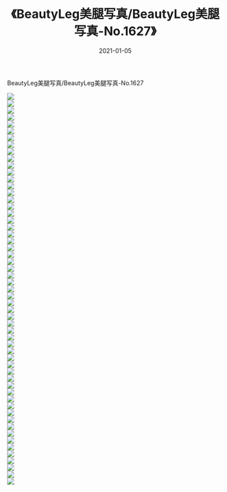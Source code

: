 ﻿---
layout: post
title:  《BeautyLeg美腿写真/BeautyLeg美腿写真-No.1627》
date:   2021-01-05
img: http://pic.660000.xyz/1:/网络美图/2021/BeautyLeg美腿写真/BeautyLeg美腿写真-No.1627/000.jpg
categories: [美女, 清纯, 唯美]
---

BeautyLeg美腿写真/BeautyLeg美腿写真-No.1627

 ![](http://pic.660000.xyz/1:/网络美图/2021/BeautyLeg美腿写真/BeautyLeg美腿写真-No.1627/001.jpg) <br>![](http://pic.660000.xyz/1:/网络美图/2021/BeautyLeg美腿写真/BeautyLeg美腿写真-No.1627/002.jpg) <br>![](http://pic.660000.xyz/1:/网络美图/2021/BeautyLeg美腿写真/BeautyLeg美腿写真-No.1627/003.jpg) <br>![](http://pic.660000.xyz/1:/网络美图/2021/BeautyLeg美腿写真/BeautyLeg美腿写真-No.1627/004.jpg) <br>![](http://pic.660000.xyz/1:/网络美图/2021/BeautyLeg美腿写真/BeautyLeg美腿写真-No.1627/005.jpg) <br>![](http://pic.660000.xyz/1:/网络美图/2021/BeautyLeg美腿写真/BeautyLeg美腿写真-No.1627/006.jpg) <br>![](http://pic.660000.xyz/1:/网络美图/2021/BeautyLeg美腿写真/BeautyLeg美腿写真-No.1627/007.jpg) <br>![](http://pic.660000.xyz/1:/网络美图/2021/BeautyLeg美腿写真/BeautyLeg美腿写真-No.1627/008.jpg) <br>![](http://pic.660000.xyz/1:/网络美图/2021/BeautyLeg美腿写真/BeautyLeg美腿写真-No.1627/009.jpg) <br>![](http://pic.660000.xyz/1:/网络美图/2021/BeautyLeg美腿写真/BeautyLeg美腿写真-No.1627/010.jpg) <br>![](http://pic.660000.xyz/1:/网络美图/2021/BeautyLeg美腿写真/BeautyLeg美腿写真-No.1627/011.jpg) <br>![](http://pic.660000.xyz/1:/网络美图/2021/BeautyLeg美腿写真/BeautyLeg美腿写真-No.1627/012.jpg) <br>![](http://pic.660000.xyz/1:/网络美图/2021/BeautyLeg美腿写真/BeautyLeg美腿写真-No.1627/013.jpg) <br>![](http://pic.660000.xyz/1:/网络美图/2021/BeautyLeg美腿写真/BeautyLeg美腿写真-No.1627/014.jpg) <br>![](http://pic.660000.xyz/1:/网络美图/2021/BeautyLeg美腿写真/BeautyLeg美腿写真-No.1627/015.jpg) <br>![](http://pic.660000.xyz/1:/网络美图/2021/BeautyLeg美腿写真/BeautyLeg美腿写真-No.1627/016.jpg) <br>![](http://pic.660000.xyz/1:/网络美图/2021/BeautyLeg美腿写真/BeautyLeg美腿写真-No.1627/017.jpg) <br>![](http://pic.660000.xyz/1:/网络美图/2021/BeautyLeg美腿写真/BeautyLeg美腿写真-No.1627/018.jpg) <br>![](http://pic.660000.xyz/1:/网络美图/2021/BeautyLeg美腿写真/BeautyLeg美腿写真-No.1627/019.jpg) <br>![](http://pic.660000.xyz/1:/网络美图/2021/BeautyLeg美腿写真/BeautyLeg美腿写真-No.1627/020.jpg) <br>![](http://pic.660000.xyz/1:/网络美图/2021/BeautyLeg美腿写真/BeautyLeg美腿写真-No.1627/021.jpg) <br>![](http://pic.660000.xyz/1:/网络美图/2021/BeautyLeg美腿写真/BeautyLeg美腿写真-No.1627/022.jpg) <br>![](http://pic.660000.xyz/1:/网络美图/2021/BeautyLeg美腿写真/BeautyLeg美腿写真-No.1627/023.jpg) <br>![](http://pic.660000.xyz/1:/网络美图/2021/BeautyLeg美腿写真/BeautyLeg美腿写真-No.1627/024.jpg) <br>![](http://pic.660000.xyz/1:/网络美图/2021/BeautyLeg美腿写真/BeautyLeg美腿写真-No.1627/025.jpg) <br>![](http://pic.660000.xyz/1:/网络美图/2021/BeautyLeg美腿写真/BeautyLeg美腿写真-No.1627/026.jpg) <br>![](http://pic.660000.xyz/1:/网络美图/2021/BeautyLeg美腿写真/BeautyLeg美腿写真-No.1627/027.jpg) <br>![](http://pic.660000.xyz/1:/网络美图/2021/BeautyLeg美腿写真/BeautyLeg美腿写真-No.1627/028.jpg) <br>![](http://pic.660000.xyz/1:/网络美图/2021/BeautyLeg美腿写真/BeautyLeg美腿写真-No.1627/029.jpg) <br>![](http://pic.660000.xyz/1:/网络美图/2021/BeautyLeg美腿写真/BeautyLeg美腿写真-No.1627/030.jpg) <br>![](http://pic.660000.xyz/1:/网络美图/2021/BeautyLeg美腿写真/BeautyLeg美腿写真-No.1627/031.jpg) <br>![](http://pic.660000.xyz/1:/网络美图/2021/BeautyLeg美腿写真/BeautyLeg美腿写真-No.1627/032.jpg) <br>![](http://pic.660000.xyz/1:/网络美图/2021/BeautyLeg美腿写真/BeautyLeg美腿写真-No.1627/033.jpg) <br>![](http://pic.660000.xyz/1:/网络美图/2021/BeautyLeg美腿写真/BeautyLeg美腿写真-No.1627/034.jpg) <br>![](http://pic.660000.xyz/1:/网络美图/2021/BeautyLeg美腿写真/BeautyLeg美腿写真-No.1627/035.jpg) <br>![](http://pic.660000.xyz/1:/网络美图/2021/BeautyLeg美腿写真/BeautyLeg美腿写真-No.1627/036.jpg) <br>![](http://pic.660000.xyz/1:/网络美图/2021/BeautyLeg美腿写真/BeautyLeg美腿写真-No.1627/037.jpg) <br>![](http://pic.660000.xyz/1:/网络美图/2021/BeautyLeg美腿写真/BeautyLeg美腿写真-No.1627/038.jpg) <br>![](http://pic.660000.xyz/1:/网络美图/2021/BeautyLeg美腿写真/BeautyLeg美腿写真-No.1627/039.jpg) <br>![](http://pic.660000.xyz/1:/网络美图/2021/BeautyLeg美腿写真/BeautyLeg美腿写真-No.1627/040.jpg) <br>![](http://pic.660000.xyz/1:/网络美图/2021/BeautyLeg美腿写真/BeautyLeg美腿写真-No.1627/041.jpg) <br>![](http://pic.660000.xyz/1:/网络美图/2021/BeautyLeg美腿写真/BeautyLeg美腿写真-No.1627/042.jpg) <br>![](http://pic.660000.xyz/1:/网络美图/2021/BeautyLeg美腿写真/BeautyLeg美腿写真-No.1627/043.jpg) <br>![](http://pic.660000.xyz/1:/网络美图/2021/BeautyLeg美腿写真/BeautyLeg美腿写真-No.1627/044.jpg) <br>![](http://pic.660000.xyz/1:/网络美图/2021/BeautyLeg美腿写真/BeautyLeg美腿写真-No.1627/045.jpg) <br>![](http://pic.660000.xyz/1:/网络美图/2021/BeautyLeg美腿写真/BeautyLeg美腿写真-No.1627/046.jpg) <br>![](http://pic.660000.xyz/1:/网络美图/2021/BeautyLeg美腿写真/BeautyLeg美腿写真-No.1627/047.jpg) <br>![](http://pic.660000.xyz/1:/网络美图/2021/BeautyLeg美腿写真/BeautyLeg美腿写真-No.1627/048.jpg) <br>![](http://pic.660000.xyz/1:/网络美图/2021/BeautyLeg美腿写真/BeautyLeg美腿写真-No.1627/049.jpg) <br>![](http://pic.660000.xyz/1:/网络美图/2021/BeautyLeg美腿写真/BeautyLeg美腿写真-No.1627/050.jpg) <br>![](http://pic.660000.xyz/1:/网络美图/2021/BeautyLeg美腿写真/BeautyLeg美腿写真-No.1627/051.jpg) <br>![](http://pic.660000.xyz/1:/网络美图/2021/BeautyLeg美腿写真/BeautyLeg美腿写真-No.1627/052.jpg) <br>![](http://pic.660000.xyz/1:/网络美图/2021/BeautyLeg美腿写真/BeautyLeg美腿写真-No.1627/053.jpg) <br>![](http://pic.660000.xyz/1:/网络美图/2021/BeautyLeg美腿写真/BeautyLeg美腿写真-No.1627/054.jpg) <br>![](http://pic.660000.xyz/1:/网络美图/2021/BeautyLeg美腿写真/BeautyLeg美腿写真-No.1627/055.jpg) <br>![](http://pic.660000.xyz/1:/网络美图/2021/BeautyLeg美腿写真/BeautyLeg美腿写真-No.1627/056.jpg) <br>![](http://pic.660000.xyz/1:/网络美图/2021/BeautyLeg美腿写真/BeautyLeg美腿写真-No.1627/057.jpg) <br>